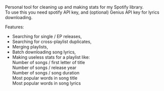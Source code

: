 Personal tool for cleaning up and making stats for my Spotify library. \
To use this you need spotify API key, and (optional) Genius API key for lyrics downloading.

Features:
* Searching for single / EP releases,
* Searching for cross-playlist duplicates,
* Merging playlists,
* Batch downloading song lyrics,
* Making useless stats for a playlist like:\
	Number of songs   / first letter of title\
	Number of songs   / release year\
	Number of songs   / song duration\
	Most popular words in song title\
	Most popular words in song lyrics
